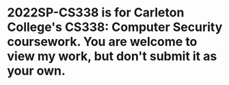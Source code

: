 # 2022SP-CS338 is for Carleton College's CS338: Computer Security coursework. You are welcome to view my work, but don't submit it as your own.

